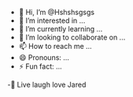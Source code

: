 - 👋 Hi, I’m @Hshshsgsgs
- 👀 I’m interested in ...
- 🌱 I’m currently learning ...
- 💞️ I’m looking to collaborate on ...
- 📫 How to reach me ...
- 😄 Pronouns: ...
- ⚡ Fun fact: ...

<!---
Hshshsgsgs/Hshshsgsgs is a ✨ special ✨ repository because its `README.md` (this file) appears on your GitHub profile.
You can click the Preview link to take a look at your changes.
--->
-🤭 Live laugh love Jared 
